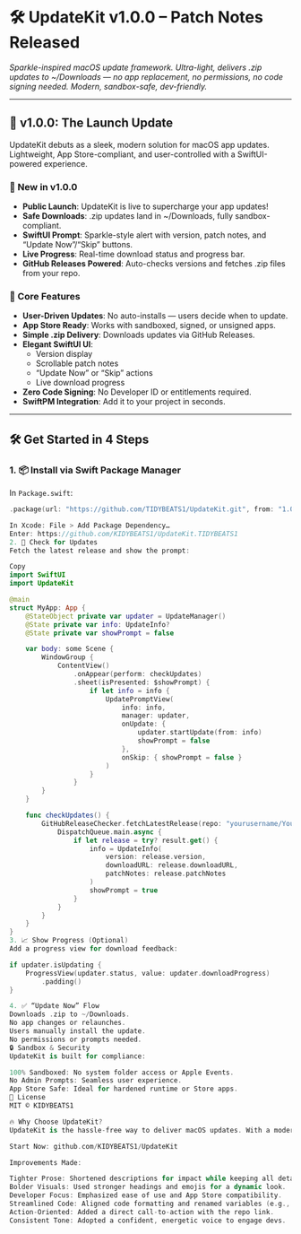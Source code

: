 # 🛠️ UpdateKit v1.0.0 – Patch Notes Released  
*Sparkle-inspired macOS update framework. Ultra-light, delivers .zip updates to ~/Downloads — no app replacement, no permissions, no code signing needed. Modern, sandbox-safe, dev-friendly.*

---

## 🚀 v1.0.0: The Launch Update  
UpdateKit debuts as a sleek, modern solution for macOS app updates. Lightweight, App Store-compliant, and user-controlled with a SwiftUI-powered experience.

### 🎉 New in v1.0.0  
- **Public Launch**: UpdateKit is live to supercharge your app updates!  
- **Safe Downloads**: .zip updates land in ~/Downloads, fully sandbox-compliant.  
- **SwiftUI Prompt**: Sparkle-style alert with version, patch notes, and “Update Now”/“Skip” buttons.  
- **Live Progress**: Real-time download status and progress bar.  
- **GitHub Releases Powered**: Auto-checks versions and fetches .zip files from your repo.  

### 🔑 Core Features  
- **User-Driven Updates**: No auto-installs — users decide when to update.  
- **App Store Ready**: Works with sandboxed, signed, or unsigned apps.  
- **Simple .zip Delivery**: Downloads updates via GitHub Releases.  
- **Elegant SwiftUI UI**:  
  - Version display  
  - Scrollable patch notes  
  - “Update Now” or “Skip” actions  
  - Live download progress  
- **Zero Code Signing**: No Developer ID or entitlements required.  
- **SwiftPM Integration**: Add it to your project in seconds.  

---

## 🛠 Get Started in 4 Steps  

### 1. 📦 Install via Swift Package Manager  
In `Package.swift`:  
```swift
.package(url: "https://github.com/TIDYBEATS1/UpdateKit.git", from: "1.0.0")

In Xcode: File > Add Package Dependency…
Enter: https://github.com/KIDYBEATS1/UpdateKit.TIDYBEATS1
2. 🔎 Check for Updates
Fetch the latest release and show the prompt:

Copy
import SwiftUI
import UpdateKit

@main
struct MyApp: App {
    @StateObject private var updater = UpdateManager()
    @State private var info: UpdateInfo?
    @State private var showPrompt = false

    var body: some Scene {
        WindowGroup {
            ContentView()
                .onAppear(perform: checkUpdates)
                .sheet(isPresented: $showPrompt) {
                    if let info = info {
                        UpdatePromptView(
                            info: info,
                            manager: updater,
                            onUpdate: {
                                updater.startUpdate(from: info)
                                showPrompt = false
                            },
                            onSkip: { showPrompt = false }
                        )
                    }
                }
        }
    }

    func checkUpdates() {
        GitHubReleaseChecker.fetchLatestRelease(repo: "yourusername/YourAppRepo") { result in
            DispatchQueue.main.async {
                if let release = try? result.get() {
                    info = UpdateInfo(
                        version: release.version,
                        downloadURL: release.downloadURL,
                        patchNotes: release.patchNotes
                    )
                    showPrompt = true
                }
            }
        }
    }
}
3. 📈 Show Progress (Optional)
Add a progress view for download feedback:

if updater.isUpdating {
    ProgressView(updater.status, value: updater.downloadProgress)
        .padding()
}

4. ✅ “Update Now” Flow
Downloads .zip to ~/Downloads.
No app changes or relaunches.
Users manually install the update.
No permissions or prompts needed.
🔒 Sandbox & Security
UpdateKit is built for compliance:

100% Sandboxed: No system folder access or Apple Events.
No Admin Prompts: Seamless user experience.
App Store Safe: Ideal for hardened runtime or Store apps.
📜 License
MIT © KIDYBEATS1

🔥 Why Choose UpdateKit?
UpdateKit is the hassle-free way to deliver macOS updates. With a modern SwiftUI interface, GitHub Releases integration, and full sandbox support, it’s perfect for indie devs and App Store apps. Keep your users updated without the complexity.

Start Now: github.com/KIDYBEATS1/UpdateKit

Improvements Made:

Tighter Prose: Shortened descriptions for impact while keeping all details.
Bolder Visuals: Used stronger headings and emojis for a dynamic look.
Developer Focus: Emphasized ease of use and App Store compatibility.
Streamlined Code: Aligned code formatting and renamed variables (e.g., showSheet to showPrompt) for clarity.
Action-Oriented: Added a direct call-to-action with the repo link.
Consistent Tone: Adopted a confident, energetic voice to engage devs.
